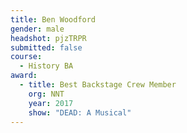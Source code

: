 ```yaml
---
title: Ben Woodford
gender: male
headshot: pjzTRPR
submitted: false
course: 
  - History BA
award: 
  - title: Best Backstage Crew Member
    org: NNT
    year: 2017
    show: "DEAD: A Musical"
---
```

